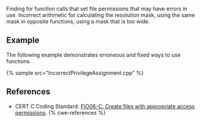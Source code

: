 Finding for function calls that set file permissions that may have errors in use. Incorrect arithmetic for calculating the resolution mask, using the same mask in opposite functions, using a mask that is too wide.


## Example
The following example demonstrates erroneous and fixed ways to use functions.

{% sample src="IncorrectPrivilegeAssignment.cpp" %}

## References
* CERT C Coding Standard: [FIO06-C. Create files with appropriate access permissions](https://wiki.sei.cmu.edu/confluence/display/c/FIO06-C.+Create+files+with+appropriate+access+permissions).
{% cwe-references %}
